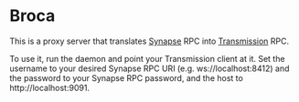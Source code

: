 # Broca

This is a proxy server that translates [Synapse](https://synapse-bt.org) RPC
into [Transmission](https://transmissionbt.com/) RPC.

To use it, run the daemon and point your Transmission client at it. Set the
username to your desired Synapse RPC URI (e.g. ws://localhost:8412) and the
password to your Synapse RPC password, and the host to http://localhost:9091.
